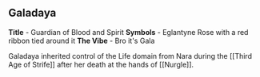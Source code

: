 ## Galadaya
**Title** - Guardian of Blood and Spirit
**Symbols** - Eglantyne Rose with a red ribbon tied around it
**The Vibe** - Bro it's Gala

Galadaya inherited control of the Life domain from Nara during the [[Third Age of Strife]] after her death at the hands of [[Nurgle]].